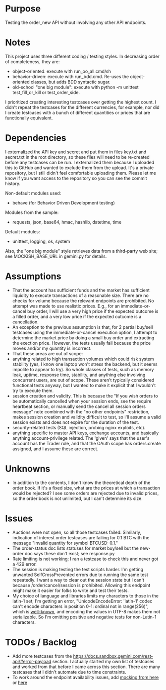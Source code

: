 # Purpose

Testing the order_new API without involving any other API endpoints.

# Notes

This project uses three different coding / testing styles. In decreasing order of completeness, they are:
* object-oriented: execute with run_oo_all.cmd/sh
* behavior-driven: execute with run_bdd.cmd. Re-uses the object-oriented classes, but adds BDD syntactic sugar.
* old-school "one big module": execute with python -m unittest test_fill_or_kill or test_order_side.

I prioritized creating interesting testcases over getting the highest count. I didn't repeat the testcases for the different currencies, for example, nor did I create testcases with a bunch of different quantities or prices that are functionally equivalent.

# Dependencies

I externalized the API key and secret and put them in files key.txt and secret.txt in the root directory, so these files will need to be re-created before any testcases can be run. I externalized them because I uploaded this to GitHub and wanted to exclude them from the upload. It's a private repository, but I still didn't feel comfortable uploading them. Please let me know if you want access to the repository so you can see the commit history.

Non-default modules used:
* behave (for Behavior Driven Development testing)

Modules from the sample:
* requests, json, base64, hmac, hashlib, datetime, time

Default modules:
* unittest, logging, os, system

Also, the "one big module" style retrieves data from a third-party web site; see MOCKISH_BASE_URL in gemini.py for details.

# Assumptions

* That the account has sufficient funds and the market has sufficient liquidity to execute transactions of a reasonable size. There are no checks for volume because the relevant endpoints are prohibited. No attempt was made to use realistic prices. E.g., for an immediate-or-cancel buy order, I will use a very high price if the expected outcome is a filled order, and a very low price if the expected outcome is a cancellation.
* An exception to the previous assumption is that, for 2 partial buy/sell testcases using the immediate-or-cancel execution option, I attempt to determine the market price by doing a small buy order and extracting the exection price. However, the tests usually fail because the price moves and/or my quantity is incorrect.
* That these areas are out of scope:
 * anything related to high transaction volumes which could risk system stability (yes, I know one laptop won't stress the backend, but it seems impolite to appear to try). So whole classes of tests, such as memory leak, uptime, response time, stability, and anything else involving concurrent users, are out of scope. These aren't typically considered functional tests anyway, but I wanted to make it explicit that I wouldn't try to execute them.
  * session creation and validity. This is because the "If you wish orders to be automatically cancelled when your session ends, see the require heartbeat section, or manually send the cancel all session orders message" note combined with the "no other endpoints" restriction, makes session creation and validity difficult to test, so I'll assume a valid session exists and does not expire for the duration of the test.
 * security-related tests (SQL injection, probing nginx exploits, etc).
 * anything specific to master API keys, exchange accounts, and basically anything account-privilege related. The 'given' says that the user's account has the Trader role, and that the OAuth scope has orders:create assigned, and I assume these are correct.

# Unknowns

* In addition to the contents, I don't know the theoretical depth of the order book. If it's a fixed size, what are the prices at which a transaction would be rejected? I see some orders are rejected due to invalid prices, so the order book is not unlimited, but I can't determine its size.

# Issues

* Auctions were not open, so all those testcases failed. Similarly, indication of interest order testcases are failing for 0.1 BTC with the message "Invalid quantity for symbol BTCUSD: 0.1."
* The order-status doc lists statuses for market buy/sell but the new-order doc says these don't exist; see response.py
* Rate limiting is not working; I ran a testcase to check this and never got a 429 error.
* The session is making testing the test scripts harder. I'm getting unwanted SelfCrossPrevented errors due to running the same test repeatedly. I want a way to clear out the session state but I can't because /order/cancel/session is prohibited. Allowing this endpoint might make it easier for folks to write and test their tests.
* My choice of language and libraries limits my characters to those in the latin-1 set; I'm getting an error, "UnicodeEncodeError: 'latin-1' codec can't encode characters in position 0-1: ordinal not in range(256)", which is [well-known](https://stackoverflow.com/questions/34618149/post-unicode-string-to-web-service-using-python-requests-library), and encoding the values in UTF-8 makes them not serializable. So I'm omitting positive and negative tests for non-Latin-1 characters.

# TODOs / Backlog

* Add more testcases from the https://docs.sandbox.gemini.com/rest-api/#error-payload section. I actually started my own list of testcases and worked from that before I came across this section. There are many testcases that I didn't automate due to time constraints.
* To work around the endpoint availability issues, add [mocking from here](https://realpython.com/testing-third-party-apis-with-mocks/) or [here](https://mydeveloperplanet.com/2020/03/11/how-to-mock-a-rest-api-in-python/) 
